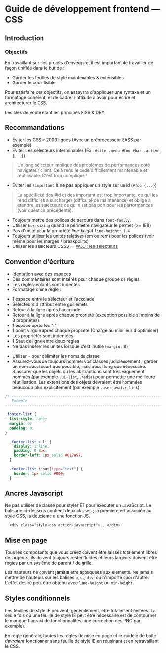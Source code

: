 # Guide de développement frontend &mdash; CSS

## Introduction

### Objectifs

En travaillant sur des projets d'envergure, il est important de travailler de
façon unifiée dans le but de :

* Garder les feuilles de style maintenables & extensibles
* Garder le code lisible

Pour satisfaire ces objectifs, on essayera d'appliquer une syntaxe et un
formatage cohérent, et de cadrer l'attitude à avoir pour écrire et architecturer
le CSS.

Les clés de voûte étant les principes KISS & DRY.





## Recommandations

* Éviter les CSS > 2000 lignes (Avec un préprocesseur SASS par exemple)
* Éviter Les sélecteurs interminables (Ex : `#site .menu #foo #bar .active {...}`)
> Un long sélecteur implique des problèmes de performances coté navigateur client.
> Celà rend le code difficilement maintenable et réutilisable.
> C'est trop compliqué !

* Éviter les `!important` & ne pas appliquer un style sur un id (`#foo {...}`)
> La spécificité des #id et des important est trop importante, ce qui les rend
> difficiles à surcharger (difficulté de maintenance) et oblige à étendre les
> sélecteurs ce qui n'est pas bon pour les performances (voir question précédente).

* Toujours mettre des polices de secours dans `font-family`.
* Utiliser `box-sizing` quand le périmètre navigateur le permet (>= IE8)
* Pas d'unité pour la propriété _line-height_ `line-height: 1.4`
* Toujours utiliser les unités relatives (em ou rem) pour les polices
(voir même pour les marges / breakpoints)
* Utiliser les sélecteurs CSS3 &mdash; [W3C : les sélecteurs](http://www.w3.org/TR/css3-selectors/#selectors)



## Convention d'écriture

* Identation avec des espaces
* Des commentaires sont insérés pour chaque groupe de règles
* Les règles-enfants sont indentés
* Formatage d'une règle :
 - 1 espace entre le sélecteur et l'accolade
 - Sélecteurs d'attribut entre guillemets
 - Retour à la ligne après l'accolade
 - Retour à la ligne après chaque propriété (exception possible si moins de 3 propriétés)
 - 1 espace après les ":"
 - 1 point virgule aprés chaque propriété (Charge au minifieur d'optimiser)
 - Les propriétés sont indentées
 - 1 Saut de ligne entre deux règles
 - Ne pas insérer les unités lorsque c'est inutile (`margin: 0`)
* Utiliser `-` pour délimiter les noms de classe
* Assurez-vous de toujours nommer vos classes judicieusement ; garder un nom
aussi court que possible, mais aussi long que nécessaire. S'assurer que les
objets ou les abstractions sont très vaguement nommés (par exemple `.ui-list`,
`.media`) pour permettre une meilleure réutilisation. Les extensions des objets
devraient être nommées beaucoup plus explicitement (par exemple `.user-avatar-link`).



```css
/* -----------------------------------------------------------------------------
   Exemple
----------------------------------------------------------------------------- */

.footer-list {
  list-style: none;
  margin: 0;
  padding: 0;
}

  .footer-list > li {
    display: inline;
    padding: 0 8px;
    border-left: 1px solid #017a97;
  }

  .footer-list input[type="text"] {
    border: 1px solid #000;
  }
```





## Ancres Javascript

Ne pas utiliser de classe pour styler ET pour exécuter un JavaScript.
Le balisage ci-dessous contient deux classes ; la première est associée au style
CSS, la deuxième à une fonction JS.

```css
  <div class="style-css action-javascript">...</div>
```


## Mise en page

Tous les composants que vous créez doivent être laissés totalement libres de
largeurs, ils doivent toujours rester fluides et leurs largeurs doivent être
régies par un système de parent / de grille.

Les hauteurs ne doivent **jamais** être appliquées aux éléments.
Ne jamais mettre de hauteurs sur les balises `p`, `ul`, `div`, ou n'importe
quoi d'autre.
L'effet désiré peut être obtenu avec `line-height` ou `min-height`.



## Styles conditionnels

Les feuilles de style IE peuvent, généralement, être totalement évitées. La
seule fois où une feuille de style IE peut être nécessaire est de contourner
le manque flagrant de fonctionnalités (une correction des PNG par exemple).

En règle générale, toutes les règles de mise en page et le modèle de boîte
_devraient_ fonctionner sans feuille de style IE en réusinant et en
retravaillant le CSS.


